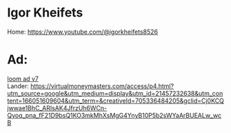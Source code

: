 # Igor Kheifets
Home: https://www.youtube.com/@igorkheifets8526

# Ad:
[loom ad v7](https://youtu.be/NaBIjWe0lYE)  
Lander: https://virtualmoneymasters.com/access/p4.html?utm_source=google&utm_medium=display&utm_id=21457232638&utm_content=166051609604&utm_term=&creativeId=705336484205&gclid=Cj0KCQjwwae1BhC_ARIsAK4JfrzUh6WCn-Qyoq_pna_fF21D9bsQ1KO3mkMhXsMgG4YnyB10P5b2sWYaArBUEALw_wcB
